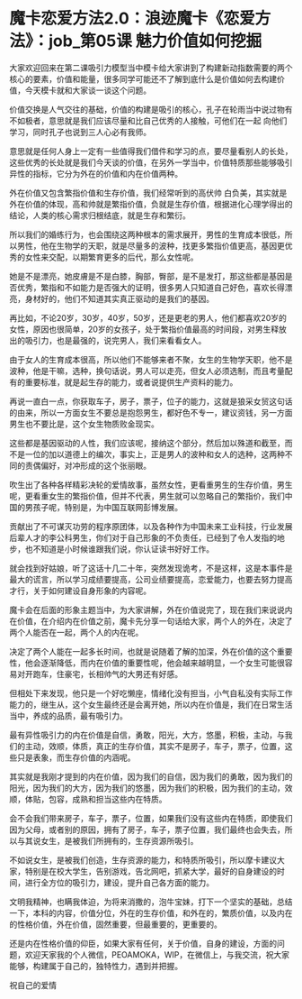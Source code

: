 # 魔卡恋爱方法2.0：浪迹魔卡《恋爱方法》：job_第05课 魅力价值如何挖掘

大家欢迎回来在第二课吸引力模型当中模卡给大家讲到了构建新动指数需要的两个核心的要素，价值和能量，很多同学可能还不了解到底什么是价值如何去构建价值，今天模卡就和大家谈一谈这个问题。

价值交换是人气交往的基础，价值的构建是吸引的核心，孔子在轮雨当中说过物有不如极者，意思就是我们应该尽量和比自己优秀的人接触，可他们在一起 向他们学习，同时孔子也说到三人心必有我师。

意思就是任何人身上一定有一些值得我们借件和学习的点，要尽量看别人的长处，这些优秀的长处就是我们今天谈的价值，在另外一学当中，价值特质那些能够吸引异性的指标，它分为外在的价值和内在价值两种。

外在价值又包含繁指价值和生存价值，我们经常听到的高伏帅 白负美，其实就是外在价值的体现，高和帅就是繁指价值，负就是生存价值，根据进化心理学得出的结论，人类的核心需求归根结底，就是生存和繁衍。

所以我们的婚练行为，也会围绕这两种根本的需求展开，男性的生育成本很低，所以男性，他在生物学的天职，就是尽量多的波种，找更多繁指价值更高，基因更优秀的女性来交配，以期繁育更多的后代，那么女性呢。

她是不是漂亮，她皮膚是不是白膝，胸部，臀部，是不是发打，那这些都是基因是否优秀，繁指和不如能力是否强大的证明，很多男人只知道自己好色，喜欢长得漂亮，身材好的，他们不知道其实真正驱动的是我们的基因。

再比如，不论20岁，30岁，40岁，50岁，还是更老的男人，他们都喜欢20岁的女性，原因也很简单，20岁的女孩子，处于繁指价值最高的时间段，对男生释放出的吸引力，也是最强的，说完男人，我们来看看女人。

由于女人的生育成本很高，所以他们不能够来者不聚，女生的生物学天职，他不是波种，他是干嘛，选种，换句话说，男人可以走亮，但女人必须选制，而且考量配有的重要标准，就是起生存的能力，或者说提供生产资料的能力。

再说一直白一点，你获取车子，房子，票子，位子的能力，这就是狼采女贸这句话的由来，所以一方面女生不要总是抱怨男生，都好色不专一，建议资钱，另一方面男生也不要比是，这个女生物质败金现实。

这些都是基因驱动的人性，我们应该呢，接纳这个部分，然后加以殊道和截至，而不是一位的加以道德上的编次，事实上，正是男人的波种和女人的选种，这两种不同的责偶偏好，对冲形成的这个张丽眼。

吹生出了各种各样精彩决轮的爱情故事，虽然女性，更看重男生的生存价值，男生呢，更看重女生的繁指价值，但并不代表，男生就可以忽略自己的繁指价，我们中国的男孩子呢，特别是，为中国互联网彭博发展。

贡献出了不可谋灭功劳的程序原团体，以及各种作为中国未来工业科技，行业发展后辈人才的李公科男生，你们对于自己形象的不负责任，已经到了令人发指的地步，也不知道是小时候谁跟我们说，你认证读书好好工作。

就会找到好姑娘，听了这话十几二十年，突然发现诡考，不是这样，这是本事件是最大的谎言，所以学习成绩要提高，公司业绩要提高，恋爱能力，也要去努力提高才行，关于如何建设自身形象的内容呢。

魔卡会在后面的形象主题当中，为大家讲解，外在价值说完了，现在我们来说说内在价值，在介绍内在价值之前，魔卡先分享一句话给大家，两个人的外在，决定了两个人能否在一起，两个人的内在呢。

决定了两个人能在一起多长时间，也就是说随着了解的加深，外在价值的这个重要性，他会逐渐降低，而内在价值的重要性呢，他会越来越明显，一个女生可能很容易对开跑车，住豪宅，长相帅气的大男还有好感。

但相处下来发现，他只是一个好吃懒座，情绪化没有担当，小气自私没有实际工作能力的，继生从，这个女生最终还是会离开她，所以内在价值是，我们在日常生活当中，养成的品质，最有吸引力。

最有异性吸引力的内在价值是自信，勇敢，阳光，大方，悠墨，积极，主动，与我们的主动，效顺，体质，真正的生存价值，其实不是房子，车子，票子，位置，这些只是表象，而生存价值的内涵呢。

其实就是我刚才提到的内在价值，因为我们的自信，因为我们的勇敢，因为我们的阳光，因为我们的大方，因为我们的悠墨，因为我们的积极，因为我们的主动，效顺，体贴，包容，成熟和担当这些内在特质。

会不会我们带来房子，车子，票子，位置，如果我们没有这些内在特质，即使我们因为父母，或者别的原因，拥有了房子，车子，票子位置，我们最终也会失去，所以与其说女生，是被我们所拥有的，生存资源所吸引。

不如说女生，是被我们创造，生存资源的能力，和特质所吸引，所以摩卡建议大家，特别是在校大学生，告别游戏，告北网吧，抓紧大学，最好的自身建设的时间，进行全方位的吸引力，建设，提升自己各方面的能力。

文明我精神，也瞒我体迫，为将来消撒的，泡牛宝妹，打下一个坚实的基础，总结一下，本科的内容，价值分位，外在的生存价值，和外在的，繁质价值，以及内在的性格价值，外在价值，固然重要，但最重要的，更重要的。

还是内在性格价值的仰臣，如果大家有任何，关于价值，自身的建设，方面的问题，欢迎天家我的个人微信，PEOAMOKA，WIP，在微信上，与我交流，祝大家能够，构建属于自己的，独特性力，遇到并把握。

祝自己的爱情